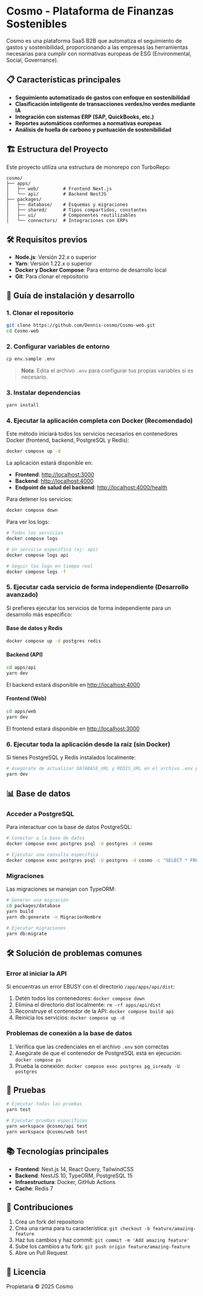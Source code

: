 # Cosmo - Plataforma de Finanzas Sostenibles

Cosmo es una plataforma SaaS B2B que automatiza el seguimiento de gastos y sostenibilidad, proporcionando a las empresas las herramientas necesarias para cumplir con normativas europeas de ESG (Environmental, Social, Governance).

## 📋 Características principales

- **Seguimiento automatizado de gastos con enfoque en sostenibilidad**
- **Clasificación inteligente de transacciones verdes/no verdes mediante IA**
- **Integración con sistemas ERP (SAP, QuickBooks, etc.)**
- **Reportes automáticos conformes a normativas europeas**
- **Análisis de huella de carbono y puntuación de sostenibilidad**

## 🏗️ Estructura del Proyecto

Este proyecto utiliza una estructura de monorepo con TurboRepo:

```
cosmo/
├── apps/
│   ├── web/         # Frontend Next.js
│   └── api/         # Backend NestJS
├── packages/
│   ├── database/    # Esquemas y migraciones
│   ├── shared/      # Tipos compartidos, constantes
│   ├── ui/          # Componentes reutilizables
│   └── connectors/  # Integraciones con ERPs
```

## 🛠️ Requisitos previos

- **Node.js**: Versión 22.x o superior
- **Yarn**: Versión 1.22.x o superior
- **Docker y Docker Compose**: Para entorno de desarrollo local
- **Git**: Para clonar el repositorio

## 🚀 Guía de instalación y desarrollo

### 1. Clonar el repositorio

```bash
git clone https://github.com/Dennis-cosmo/Cosmo-web.git
cd Cosmo-web
```

### 2. Configurar variables de entorno

```bash
cp env.sample .env
```

> **Nota**: Edita el archivo `.env` para configurar tus propias variables si es necesario.

### 3. Instalar dependencias

```bash
yarn install
```

### 4. Ejecutar la aplicación completa con Docker (Recomendado)

Este método iniciará todos los servicios necesarios en contenedores Docker (frontend, backend, PostgreSQL y Redis):

```bash
docker compose up -d
```

La aplicación estará disponible en:

- **Frontend**: [http://localhost:3000](http://localhost:3000)
- **Backend**: [http://localhost:4000](http://localhost:4000)
- **Endpoint de salud del backend**: [http://localhost:4000/health](http://localhost:4000/health)

Para detener los servicios:

```bash
docker compose down
```

Para ver los logs:

```bash
# Todos los servicios
docker compose logs

# Un servicio específico (ej: api)
docker compose logs api

# Seguir los logs en tiempo real
docker compose logs -f
```

### 5. Ejecutar cada servicio de forma independiente (Desarrollo avanzado)

Si prefieres ejecutar los servicios de forma independiente para un desarrollo más específico:

#### Base de datos y Redis

```bash
docker compose up -d postgres redis
```

#### Backend (API)

```bash
cd apps/api
yarn dev
```

El backend estará disponible en [http://localhost:4000](http://localhost:4000)

#### Frontend (Web)

```bash
cd apps/web
yarn dev
```

El frontend estará disponible en [http://localhost:3000](http://localhost:3000)

### 6. Ejecutar toda la aplicación desde la raíz (sin Docker)

Si tienes PostgreSQL y Redis instalados localmente:

```bash
# Asegúrate de actualizar DATABASE_URL y REDIS_URL en el archivo .env para apuntar a localhost
yarn dev
```

## 📊 Base de datos

### Acceder a PostgreSQL

Para interactuar con la base de datos PostgreSQL:

```bash
# Conectar a la base de datos
docker compose exec postgres psql -U postgres -d cosmo

# Ejecutar una consulta específica
docker compose exec postgres psql -U postgres -d cosmo -c "SELECT * FROM users;"
```

### Migraciones

Las migraciones se manejan con TypeORM:

```bash
# Generar una migración
cd packages/database
yarn build
yarn db:generate -n MigracionNombre

# Ejecutar migraciones
yarn db:migrate
```

## 🛠️ Solución de problemas comunes

### Error al iniciar la API

Si encuentras un error EBUSY con el directorio `/app/apps/api/dist`:

1. Detén todos los contenedores: `docker compose down`
2. Elimina el directorio dist localmente: `rm -rf apps/api/dist`
3. Reconstruye el contenedor de la API: `docker compose build api`
4. Reinicia los servicios: `docker compose up -d`

### Problemas de conexión a la base de datos

1. Verifica que las credenciales en el archivo `.env` son correctas
2. Asegúrate de que el contenedor de PostgreSQL está en ejecución: `docker compose ps`
3. Prueba la conexión: `docker compose exec postgres pg_isready -U postgres`

## 🧪 Pruebas

```bash
# Ejecutar todas las pruebas
yarn test

# Ejecutar pruebas específicas
yarn workspace @cosmo/api test
yarn workspace @cosmo/web test
```

## 📚 Tecnologías principales

- **Frontend**: Next.js 14, React Query, TailwindCSS
- **Backend**: NestJS 10, TypeORM, PostgreSQL 15
- **Infraestructura**: Docker, GitHub Actions
- **Cache**: Redis 7

## 📝 Contribuciones

1. Crea un fork del repositorio
2. Crea una rama para tu característica: `git checkout -b feature/amazing-feature`
3. Haz tus cambios y haz commit: `git commit -m 'Add amazing feature'`
4. Sube los cambios a tu fork: `git push origin feature/amazing-feature`
5. Abre un Pull Request

## 📄 Licencia

Propietaria © 2025 Cosmo
